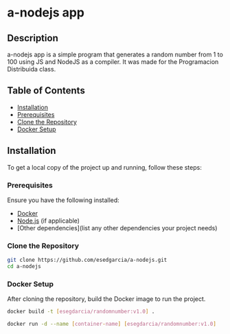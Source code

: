 # a-nodejs app

## Description

a-nodejs app is a simple program that generates a random number from 1 to 100 using JS and NodeJS as a compiler. It was made for the Programacion Distribuida class.

## Table of Contents

- [Installation](#installation)
- [Prerequisites](#prerequisites)
- [Clone the Repository](#clonetherepository)
- [Docker Setup](#dockersetup)


## Installation

To get a local copy of the project up and running, follow these steps:

### Prerequisites

Ensure you have the following installed:

- [Docker](https://www.docker.com/get-started)
- [Node.js](https://nodejs.org/) (if applicable)
- [Other dependencies](list any other dependencies your project needs)

### Clone the Repository

```bash
git clone https://github.com/esedgarcia/a-nodejs.git
cd a-nodejs
```

### Docker Setup

After cloning the repository, build the Docker image to run the project.

```bash
docker build -t [esegdarcia/randomnumber:v1.0] .
```

```bash
docker run -d --name [container-name] [esegdarcia/randomnumber:v1.0]
```